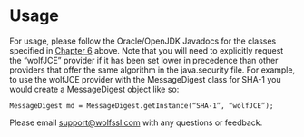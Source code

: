 #  Usage

For usage, please follow the Oracle/OpenJDK Javadocs for the classes specified in [Chapter 6](chapter06#supported-algorithms-and-classes) above. Note that you will need to explicitly request the “wolfJCE” provider if it has been set lower in precedence than other providers that offer the same algorithm in the java.security file. For example, to use the wolfJCE provider with the MessageDigest class for SHA-1 you would create a MessageDigest object like so:
```
MessageDigest md = MessageDigest.getInstance(“SHA-1”, “wolfJCE”);
```


Please email support@wolfssl.com with any questions or feedback.
